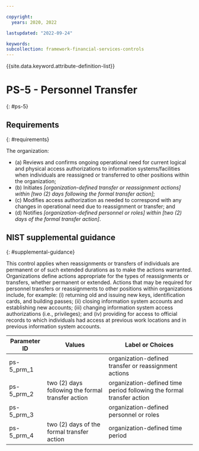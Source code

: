 ```yaml
---

copyright:
  years: 2020, 2022

lastupdated: "2022-09-24"

keywords: 
subcollection: framework-financial-services-controls
---
```


{{site.data.keyword.attribute-definition-list}}

         
# PS-5 - Personnel Transfer
{: #ps-5}

## Requirements
{: #requirements}

The organization:

- (a) Reviews and confirms ongoing operational need for current logical and physical access authorizations to information systems/facilities when individuals are reassigned or transferred to other positions within the organization;
- (b) Initiates _[organization-defined transfer or reassignment actions] within [two (2) days following the formal transfer action]_;
- (c) Modifies access authorization as needed to correspond with any changes in operational need due to reassignment or transfer; and
- (d) Notifies _[organization-defined personnel or roles] within [two (2) days of the formal transfer action]_.

## NIST supplemental guidance
{: #supplemental-guidance}

This control applies when reassignments or transfers of individuals are permanent or of such extended durations as to make the actions warranted. Organizations define actions appropriate for the types of reassignments or transfers, whether permanent or extended. Actions that may be required for personnel transfers or reassignments to other positions within organizations include, for example: (i) returning old and issuing new keys, identification cards, and building passes; (ii) closing information system accounts and establishing new accounts; (iii) changing information system access authorizations (i.e., privileges); and (iv) providing for access to official records to which individuals had access at previous work locations and in previous information system accounts.

| Parameter ID | Values | Label or Choices |
|---|---|---|
| ps-5_prm_1 |  | organization-defined transfer or reassignment actions |
| ps-5_prm_2 | two (2) days following the formal transfer action | organization-defined time period following the formal transfer action |
| ps-5_prm_3 |  | organization-defined personnel or roles |
| ps-5_prm_4 | two (2) days of the formal transfer action | organization-defined time period |

